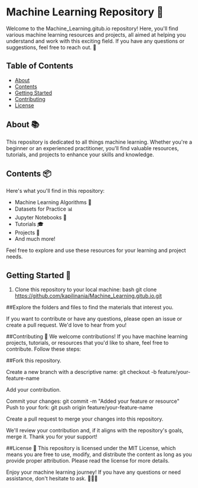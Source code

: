 # Machine Learning Repository 🤖

Welcome to the Machine_Learning.gitub.io repository! Here, you'll find various machine learning resources and projects, all aimed at helping you understand and work with this exciting field. If you have any questions or suggestions, feel free to reach out. 🚀

## Table of Contents

- [About](#about)
- [Contents](#contents)
- [Getting Started](#getting-started)
- [Contributing](#contributing)
- [License](#license)

## About 📚

This repository is dedicated to all things machine learning. Whether you're a beginner or an experienced practitioner, you'll find valuable resources, tutorials, and projects to enhance your skills and knowledge.

## Contents 📦

Here's what you'll find in this repository:

- Machine Learning Algorithms 🧠
- Datasets for Practice 📊
- Jupyter Notebooks 📓
- Tutorials 🎓
- Projects 🚀
- And much more!

Feel free to explore and use these resources for your learning and project needs.

## Getting Started 🚀

1. Clone this repository to your local machine:
  bash
   git clone https://github.com/kapilinania/Machine_Learning.gitub.io.git

##Explore the folders and files to find the materials that interest you.

If you want to contribute or have any questions, please open an issue or create a pull request. We'd love to hear from you!

##Contributing 🤝
We welcome contributions! If you have machine learning projects, tutorials, or resources that you'd like to share, feel free to contribute. Follow these steps:

##Fork this repository.

Create a new branch with a descriptive name:
git checkout -b feature/your-feature-name

Add your contribution.

Commit your changes:
git commit -m "Added your feature or resource"
Push to your fork:
git push origin feature/your-feature-name

Create a pull request to merge your changes into this repository.

We'll review your contribution and, if it aligns with the repository's goals, merge it. Thank you for your support!

##License 📜
This repository is licensed under the MIT License, which means you are free to use, modify, and distribute the content as long as you provide proper attribution. Please read the license for more details.

Enjoy your machine learning journey! If you have any questions or need assistance, don't hesitate to ask. 🤖👨‍💻

